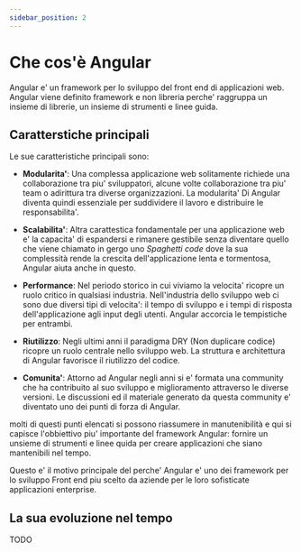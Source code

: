 ```yaml
---
sidebar_position: 2
---
```


# Che cos'è Angular

Angular e' un framework per lo sviluppo del front end di applicazioni web.
Angular viene definito framework e non libreria perche' raggruppa un insieme di librerie, un insieme di strumenti e linee guida. 


## Caratterstiche principali

Le sue caratteristiche principali sono:

- **Modularita'**: Una complessa applicazione web solitamente richiede una collaborazione tra piu' sviluppatori, alcune volte collaborazione tra piu' team o adirittura tra diverse organizzazioni. La modularita' Di Angular diventa quindi essenziale per suddividere il lavoro e distribuire le responsabilita'.

- **Scalabilita'**: Altra carattestica fondamentale per una applicazione web e' la capacita' di espandersi e rimanere gestibile senza diventare quello che viene chiamato in gergo uno *Spaghetti code* dove la sua complessità rende la crescita dell'applicazione lenta e tormentosa, Angular aiuta anche in questo. 

- **Performance**: Nel periodo storico in cui viviamo la velocita' ricopre un ruolo critico in qualsiasi industria. Nell'industria dello sviluppo web ci sono due diversi tipi di velocita': il tempo di sviluppo e i tempi di risposta dell'applicazione agli input degli utenti. Angular accorcia le tempistiche per entrambi.


- **Riutilizzo**: Negli ultimi anni il paradigma DRY (Non duplicare codice) ricopre un ruolo centrale nello sviluppo web. La struttura e architettura di Angular favorisce il riutilizzo del codice.

- **Comunita'**: Attorno ad Angular negli anni si e' formata una community che ha contribuito al suo sviluppo e miglioramento attraverso le diverse versioni. Le discussioni ed il materiale generato da questa community e' diventato uno dei punti di forza di Angular.


molti di questi punti elencati si possono riassumere in manutenibilità e qui si capisce l'obbiettivo piu' importante del framework Angular: fornire un unsieme di strumenti e linee quida per creare applicazioni che siano mantenibili nel tempo.

Questo e' il motivo principale del perche' Angular e' uno dei framework per lo sviluppo Front end piu scelto da aziende per le loro sofisticate applicazioni enterprise.


## La sua evoluzione nel tempo

TODO




